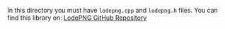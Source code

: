 In this directory you must have `lodepng.cpp` and `lodepng.h` files. You can find this library on: [LodePNG GitHub Repository](https://github.com/lvandeve/lodepng)
